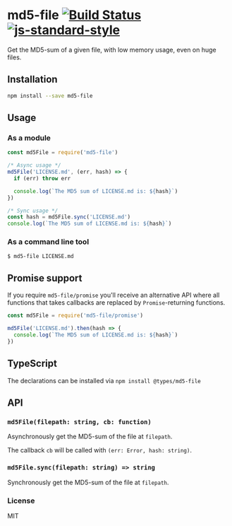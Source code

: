 # md5-file [![Build Status](https://travis-ci.org/roryrjb/md5-file.svg?branch=master)](https://travis-ci.org/roryrjb/md5-file) [![js-standard-style](https://img.shields.io/badge/code%20style-standard-brightgreen.svg?style=flat)](https://github.com/feross/standard)

Get the MD5-sum of a given file, with low memory usage, even on huge files.

## Installation

```sh
npm install --save md5-file
```

## Usage

### As a module
```js
const md5File = require('md5-file')

/* Async usage */
md5File('LICENSE.md', (err, hash) => {
  if (err) throw err

  console.log(`The MD5 sum of LICENSE.md is: ${hash}`)
})

/* Sync usage */
const hash = md5File.sync('LICENSE.md')
console.log(`The MD5 sum of LICENSE.md is: ${hash}`)
```

### As a command line tool
```
$ md5-file LICENSE.md
```

## Promise support

If you require `md5-file/promise` you'll receive an alternative API where all
functions that takes callbacks are replaced by `Promise`-returning functions.

```js
const md5File = require('md5-file/promise')

md5File('LICENSE.md').then(hash => {
  console.log(`The MD5 sum of LICENSE.md is: ${hash}`)
})
```

## TypeScript

The declarations can be installed via `npm install @types/md5-file`

## API

### `md5File(filepath: string, cb: function)`

Asynchronously get the MD5-sum of the file at `filepath`.

The callback `cb` will be called with `(err: Error, hash: string)`.

### `md5File.sync(filepath: string) => string`

Synchronously get the MD5-sum of the file at `filepath`.

### License

MIT
